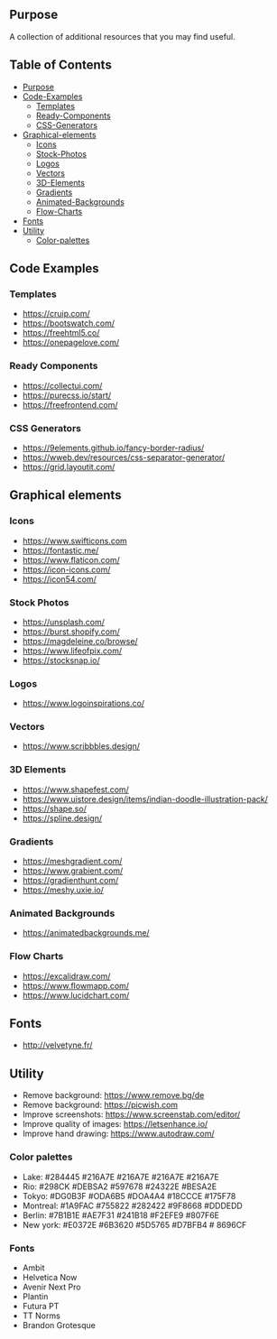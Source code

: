 ## Purpose

A collection of additional resources that you may find useful.

## Table of Contents
<!--ts-->

- [Purpose](#Purpose)
- [Code-Examples](#Code-Examples)
  - [Templates](#Templates)
  - [Ready-Components](#Ready-Components)
  - [CSS-Generators](#CSS-Generators)
- [Graphical-elements](#Graphical-elements)
  - [Icons](#Icons)
  - [Stock-Photos](#Stock-Photos)
  - [Logos](#Logos)
  - [Vectors](#Vectors)
  - [3D-Elements](#3D-Elements)
  - [Gradients](#Gradients)
  - [Animated-Backgrounds](#Animated-Backgrounds)
  - [Flow-Charts](#Flow-Charts)
- [Fonts](#Fonts)
- [Utility](#Utility)
  - [Color-palettes](#Color-palettes)

<!--te-->

## Code Examples

### Templates

* https://cruip.com/
* https://bootswatch.com/
* https://freehtml5.co/
* https://onepagelove.com/

### Ready Components

* https://collectui.com/
* https://purecss.io/start/
* https://freefrontend.com/

### CSS Generators

* https://9elements.github.io/fancy-border-radius/
* https://wweb.dev/resources/css-separator-generator/
* https://grid.layoutit.com/

## Graphical elements

### Icons

* https://www.swifticons.com
* https://fontastic.me/
* https://www.flaticon.com/
* https://icon-icons.com/
* https://icon54.com/

### Stock Photos

* https://unsplash.com/
* https://burst.shopify.com/
* https://magdeleine.co/browse/
* https://www.lifeofpix.com/
* https://stocksnap.io/

### Logos

* https://www.logoinspirations.co/

### Vectors

* https://www.scribbbles.design/

### 3D Elements

* https://www.shapefest.com/
* https://www.uistore.design/items/indian-doodle-illustration-pack/
* https://shape.so/
* https://spline.design/

### Gradients

* https://meshgradient.com/
* https://www.grabient.com/
* https://gradienthunt.com/
* https://meshy.uxie.io/

### Animated Backgrounds

* https://animatedbackgrounds.me/

### Flow Charts

* https://excalidraw.com/
* https://www.flowmapp.com/
* https://www.lucidchart.com/

## Fonts

* http://velvetyne.fr/

## Utility

* Remove background: https://www.remove.bg/de
* Remove background: https://picwish.com
* Improve screenshots: https://www.screenstab.com/editor/
* Improve quality of images: https://letsenhance.io/
* Improve hand drawing: https://www.autodraw.com/

### Color palettes

* Lake: #284445 #216A7E #216A7E #216A7E #216A7E
* Rio: #298CK #DEBSA2 #597678 #24322E #BESA2E
* Tokyo: #DG0B3F #ODA6B5 #DOA4A4 #18CCCE #175F78
* Montreal: #1A9FAC #755822 #282422 #9F8668 #DDDEDD
* Berlin: #7B1B1E #AE7F31 #241B18 #F2EFE9 #807F6E
* New york: #E0372E #6B3620 #5D5765 #D7BFB4 # 8696CF

### Fonts

* Ambit
* Helvetica Now
* Avenir Next Pro
* Plantin
* Futura PT
* TT Norms
* Brandon Grotesque
